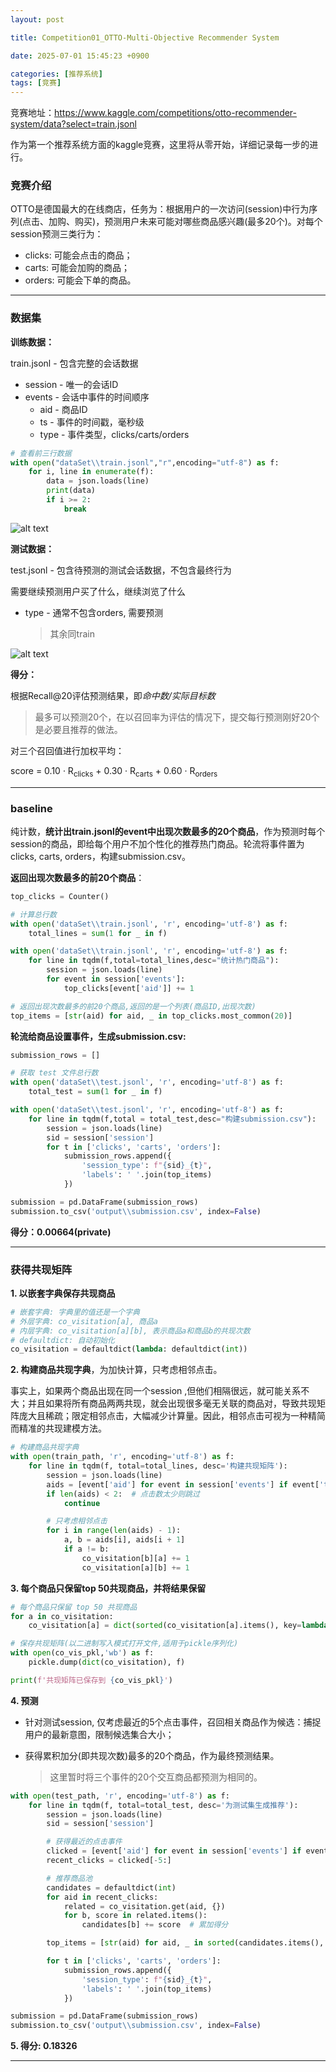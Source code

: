```yaml
---
layout: post

title: Competition01_OTTO-Multi-Objective Recommender System

date: 2025-07-01 15:45:23 +0900

categories: [推荐系统]
tags: [竞赛]
---
```



竞赛地址：https://www.kaggle.com/competitions/otto-recommender-system/data?select=train.jsonl

作为第一个推荐系统方面的kaggle竞赛，这里将从零开始，详细记录每一步的进行。

### 竞赛介绍

OTTO是德国最大的在线商店，任务为：根据用户的一次访问(session)中行为序列(点击、加购、购买)，预测用户未来可能对哪些商品感兴趣(最多20个)。对每个session预测三类行为：

- clicks: 可能会点击的商品；
- carts: 可能会加购的商品；
- orders: 可能会下单的商品。

****

### 数据集

**训练数据：**

train.jsonl - 包含完整的会话数据

- session - 唯一的会话ID
- events - 会话中事件的时间顺序
  - aid - 商品ID
  - ts - 事件的时间戳，毫秒级
  - type - 事件类型，clicks/carts/orders

```python
# 查看前三行数据
with open("dataSet\\train.jsonl","r",encoding="utf-8") as f:
    for i, line in enumerate(f):
        data = json.loads(line)
        print(data)
        if i >= 2:
            break
```

<p>
    <img src="https://hhhi21g.github.io/assets/img/SR/com01/c1.png" alt="alt text" />
</p>

**测试数据：**

test.jsonl - 包含待预测的测试会话数据，不包含最终行为

需要继续预测用户买了什么，继续浏览了什么

- type - 通常不包含orders, 需要预测

  > 其余同train

<p>
    <img src="https://hhhi21g.github.io/assets/img/SR/com01/c2.png" alt="alt text"  />
</p>

**得分：**

根据Recall@20评估预测结果，即*命中数/实际目标数*

> 最多可以预测20个，在以召回率为评估的情况下，提交每行预测刚好20个是必要且推荐的做法。

对三个召回值进行加权平均：

score = 0.10 · R<sub>clicks</sub> + 0.30 · R<sub>carts</sub> + 0.60 · R<sub>orders</sub>

****

### baseline

纯计数，**统计出train.jsonl的event中出现次数最多的20个商品**，作为预测时每个session的商品，即给每个用户不加个性化的推荐热门商品。轮流将事件置为clicks, carts, orders，构建submission.csv。

**返回出现次数最多的前20个商品**：

```python
top_clicks = Counter()

# 计算总行数
with open('dataSet\\train.jsonl', 'r', encoding='utf-8') as f:
    total_lines = sum(1 for _ in f)

with open('dataSet\\train.jsonl', 'r', encoding='utf-8') as f:
    for line in tqdm(f,total=total_lines,desc="统计热门商品"):
        session = json.loads(line)
        for event in session['events']:
            top_clicks[event['aid']] += 1

# 返回出现次数最多的前20个商品,返回的是一个列表(商品ID,出现次数)
top_items = [str(aid) for aid, _ in top_clicks.most_common(20)]
```

**轮流给商品设置事件，生成submission.csv:**

```python
submission_rows = []

# 获取 test 文件总行数
with open('dataSet\\test.jsonl', 'r', encoding='utf-8') as f:
    total_test = sum(1 for _ in f)

with open('dataSet\\test.jsonl', 'r', encoding='utf-8') as f:
    for line in tqdm(f,total = total_test,desc="构建submission.csv"):
        session = json.loads(line)
        sid = session['session']
        for t in ['clicks', 'carts', 'orders']:
            submission_rows.append({
                'session_type': f"{sid}_{t}",
                'labels': ' '.join(top_items)
            })

submission = pd.DataFrame(submission_rows)
submission.to_csv('output\\submission.csv', index=False)
```

**得分：0.00664(private)**

****

### 获得共现矩阵

**1. 以嵌套字典保存共现商品**

```python
# 嵌套字典: 字典里的值还是一个字典
# 外层字典: co_visitation[a], 商品a
# 内层字典: co_visitation[a][b], 表示商品a和商品b的共现次数
# defaultdict: 自动初始化
co_visitation = defaultdict(lambda: defaultdict(int))
```

**2. 构建商品共现字典**，为加快计算，只考虑相邻点击。

事实上，如果两个商品出现在同一个session ,但他们相隔很远，就可能关系不大；并且如果将所有商品两两共现，就会出现很多毫无关联的商品对，导致共现矩阵庞大且稀疏；限定相邻点击，大幅减少计算量。因此，相邻点击可视为一种精简而精准的共现建模方法。

```python
# 构建商品共现字典
with open(train_path, 'r', encoding='utf-8') as f:
    for line in tqdm(f, total=total_lines, desc='构建共现矩阵'):
        session = json.loads(line)
        aids = [event['aid'] for event in session['events'] if event['type'] == 'clicks']
        if len(aids) < 2:  # 点击数太少则跳过
            continue

        # 只考虑相邻点击
        for i in range(len(aids) - 1):
            a, b = aids[i], aids[i + 1]
            if a != b:
                co_visitation[b][a] += 1
                co_visitation[a][b] += 1
```

**3. 每个商品只保留top 50共现商品，并将结果保留**

```python
# 每个商品只保留 top 50 共现商品
for a in co_visitation:
    co_visitation[a] = dict(sorted(co_visitation[a].items(), key=lambda x: -x[1])[:50])

# 保存共现矩阵(以二进制写入模式打开文件,适用于pickle序列化)
with open(co_vis_pkl,'wb') as f:
    pickle.dump(dict(co_visitation), f)

print(f'共现矩阵已保存到 {co_vis_pkl}')
```

**4. 预测**

- 针对测试session, 仅考虑最近的5个点击事件，召回相关商品作为候选：捕捉用户的最新意图，限制候选集合大小；

- 获得累积加分(即共现次数)最多的20个商品，作为最终预测结果。

  > 这里暂时将三个事件的20个交互商品都预测为相同的。

```python
with open(test_path, 'r', encoding='utf-8') as f:
    for line in tqdm(f, total=total_test, desc='为测试集生成推荐'):
        session = json.loads(line)
        sid = session['session']

        # 获得最近的点击事件
        clicked = [event['aid'] for event in session['events'] if event['type'] == 'clicks']
        recent_clicks = clicked[-5:]

        # 推荐商品池
        candidates = defaultdict(int)
        for aid in recent_clicks:
            related = co_visitation.get(aid, {})
            for b, score in related.items():
                candidates[b] += score  # 累加得分

        top_items = [str(aid) for aid, _ in sorted(candidates.items(), key=lambda x: -x[1])[:20]]

        for t in ['clicks', 'carts', 'orders']:
            submission_rows.append({
                'session_type': f"{sid}_{t}",
                'labels': ' '.join(top_items)
            })

submission = pd.DataFrame(submission_rows)
submission.to_csv('output\\submission.csv', index=False)
```

**5. 得分: 0.18326**

****
